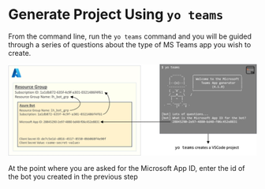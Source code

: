 # Generate Project Using `yo teams`

From the command line, run the `yo teams` command and you will be guided through a series of questions about the type of MS Teams app you wish to create.

![Run `yo teams` to generate project](../img/yo_teams.jpg)

At the point where you are asked for the Microsoft App ID, enter the id of the bot you created in the previous step
